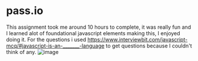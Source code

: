 # pass.io
This assignment took me around 10 hours to complete, it was really fun and I learned alot of foundational javascript elements making this, I enjoyed doing it. For the questions i used https://www.interviewbit.com/javascript-mcq/#javascript-is-an-_______-language to get questions because I couldn't think of any. 
![image](https://github.com/bronsongonzalez27/quiz.io/assets/122845938/2fbd232a-973f-488c-a7dc-302c30a63dba)
